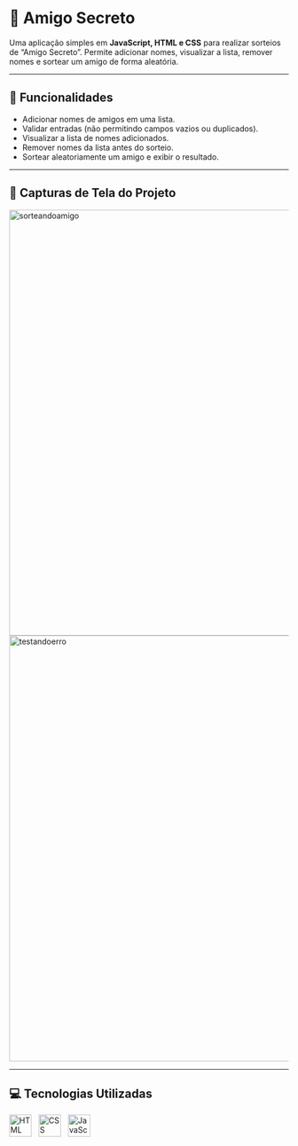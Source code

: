 # 🎁 Amigo Secreto

Uma aplicação simples em **JavaScript, HTML e CSS** para realizar sorteios de “Amigo Secreto”. Permite adicionar nomes, visualizar a lista, remover nomes e sortear um amigo de forma aleatória.

---

## 📝 Funcionalidades

- Adicionar nomes de amigos em uma lista.
- Validar entradas (não permitindo campos vazios ou duplicados).
- Visualizar a lista de nomes adicionados.
- Remover nomes da lista antes do sorteio.
- Sortear aleatoriamente um amigo e exibir o resultado.

---

## 📸 Capturas de Tela do Projeto

<img width="1366" height="768" alt="sorteandoamigo" src="https://github.com/user-attachments/assets/5d72658e-f90b-4679-9020-1b5dcc3c3a52" />

<img width="1366" height="768" alt="testandoerro" src="https://github.com/user-attachments/assets/251f3991-ad1a-4514-b6bb-0e5de1515a41" />

---

## 💻 Tecnologias Utilizadas

<img 
    align="left" 
    alt="HTML"
    title="HTML" 
    width="40px" 
    style="padding-right: 10px;" 
    src="https://cdn.jsdelivr.net/gh/devicons/devicon@latest/icons/html5/html5-original.svg" 
/>
<img 
    align="left" 
    alt="CSS" 
    title="CSS"
    width="40px" 
    style="padding-right: 10px;" 
    src="https://cdn.jsdelivr.net/gh/devicons/devicon@latest/icons/css3/css3-original.svg" 
/>
<img 
    align="left" 
    alt="JavaScript" 
    title="JavaScript"
    width="40px" 
    style="padding-right: 10px;" 
    src="https://cdn.jsdelivr.net/gh/devicons/devicon@latest/icons/javascript/javascript-original.svg" 
/>
